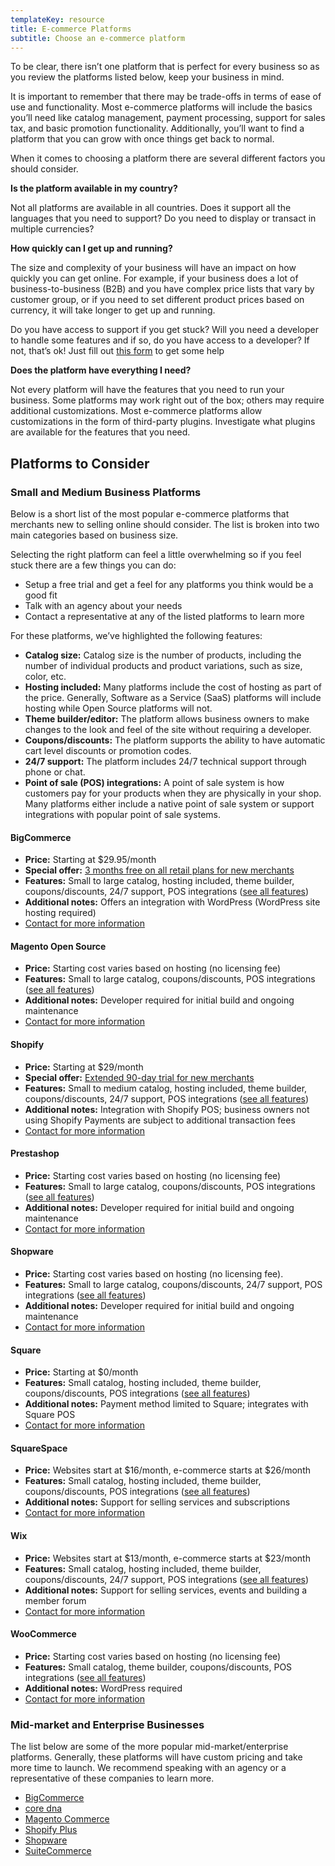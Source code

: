 ```yaml
---
templateKey: resource
title: E-commerce Platforms
subtitle: Choose an e-commerce platform
---
```

To be clear, there isn’t one platform that is perfect for every business so as you review the platforms listed below, keep your business in mind. 

It is important to remember that there may be trade-offs in terms of ease of use and functionality. Most e-commerce platforms will include the basics you’ll need like catalog management, payment processing, support for sales tax, and basic promotion functionality. Additionally, you’ll want to find a platform that you can grow with once things get back to normal. 

When it comes to choosing a platform there are several different factors you should consider.

**Is the platform available in my country?**

Not all platforms are available in all countries. Does it support all the languages that you need to support? Do you need to display or transact in multiple currencies?

**How quickly can I get up and running?**

The size and complexity of your business will have an impact on how quickly you can get online. For example, if your business does a lot of business-to-business (B2B) and you have complex price lists that vary by customer group, or if you need to set different product prices based on currency, it will take longer to get up and running.

Do you have access to support if you get stuck? Will you need a developer to handle some features and if so, do you have access to a developer? If not, that’s ok! Just fill out [this form](/merchants) to get some help

**Does the platform have everything I need?**

Not every platform will have the features that you need to run your business. Some platforms may work right out of the box; others may require additional customizations. Most e-commerce platforms allow customizations in the form of third-party plugins. Investigate what plugins are available for the features that you need.

## Platforms to Consider

### Small and Medium Business Platforms

Below is a short list of the most popular e-commerce platforms that merchants new to selling online should consider. The list is broken into two main categories based on business size.

Selecting the right platform can feel a little overwhelming so if you feel stuck there are a few things you can do:

* Setup a free trial and get a feel for any platforms you think would be a good fit
* Talk with an agency about your needs
* Contact a representative at any of the listed platforms to learn more

For these platforms, we’ve highlighted the following features:

* **Catalog size:** Catalog size is the number of products, including the number of individual products and product variations, such as size, color, etc.
* **Hosting included:** Many platforms include the cost of hosting as part of the price. Generally, Software as a Service (SaaS) platforms will include hosting while Open Source platforms will not.
* **Theme builder/editor:** The platform allows business owners to make changes to the look and feel of the site without requiring a developer.
* **Coupons/discounts:** The platform supports the ability to have automatic cart level discounts or promotion codes.
* **24/7 support:** The platform includes 24/7 technical support through phone or chat.
* **Point of sale (POS) integrations:** A point of sale system is how customers pay for your products when they are physically in your shop. Many platforms either include a native point of sale system or support integrations with popular point of sale systems.

#### BigCommerce

* **Price:** Starting at $29.95/month
* **Special offer:** [3 months free on all retail plans for new merchants](https://www.bigcommerce.com/covid19/)
* **Features:** Small to large catalog, hosting included, theme builder, coupons/discounts, 24/7 support, POS integrations ([see all features](https://www.bigcommerce.com/product/))
* **Additional notes:** Offers an integration with WordPress (WordPress site hosting required)
* [Contact for more information](https://www.bigcommerce.com/essentials/request-a-demo/)

#### Magento Open Source

* **Price:** Starting cost varies based on hosting (no licensing fee)
* **Features:** Small to large catalog, coupons/discounts, POS integrations ([see all features](https://magento.com/compare-open-source-and-magento-commerce))
* **Additional notes:** Developer required for initial build and ongoing maintenance
* [Contact for more information](https://magento.com/compare-open-source-and-magento-commerce)

#### Shopify

* **Price:** Starting at $29/month
* **Special offer:** [Extended 90-day trial for new merchants](https://www.shopify.com/covid19)
* **Features:** Small to medium catalog, hosting included, theme builder, coupons/discounts, 24/7 support, POS integrations ([see all features](https://www.shopify.com/pricing))
* **Additional notes:** Integration with Shopify POS; business owners not using Shopify Payments are subject to additional transaction fees
* [Contact for more information](https://www.shopify.com/contact)

#### Prestashop

* **Price:** Starting cost varies based on hosting (no licensing fee)
* **Features:** Small to large catalog, coupons/discounts, POS integrations ([see all features](https://www.prestashop.com/en/features))
* **Additional notes:** Developer required for initial build and ongoing maintenance
* [Contact for more information](https://www.prestashop.com/en/contact)

#### Shopware

* **Price:** Starting cost varies based on hosting (no licensing fee).
* **Features:** Small to large catalog, coupons/discounts, 24/7 support, POS integrations ([see all features](https://www.shopware.com/en/products/shopware-6/))
* **Additional notes:** Developer required for initial build and ongoing maintenance
* [Contact for more information](https://www.shopware.com/en/contact/)

#### Square

* **Price:** Starting at $0/month
* **Features:** Small catalog, hosting included, theme builder, coupons/discounts, POS integrations ([see all features](https://squareup.com/us/en/online-store))
* **Additional notes:** Payment method limited to Square; integrates with Square POS
* [Contact for more information](https://squareup.com/us/en/sales)

#### SquareSpace

* **Price:** Websites start at $16/month, e-commerce starts at $26/month
* **Features:** Small catalog, hosting included, theme builder, coupons/discounts, POS integrations ([see all features](https://www.squarespace.com/ecommerce-website))
* **Additional notes:** Support for selling services and subscriptions
* [Contact for more information](https://www.squarespace.com/contact)

#### Wix

* **Price:** Websites start at $13/month, e-commerce starts at $23/month
* **Features:** Small catalog, hosting included, theme builder, coupons/discounts, 24/7 support, POS integrations ([see all features](https://www.wix.com/ecommerce/website))
* **Additional notes:** Support for selling services, events and building a member forum
* [Contact for more information](https://www.wix.com/about/contact-us)

#### WooCommerce

* **Price:** Starting cost varies based on hosting (no licensing fee)
* **Features:** Small catalog, theme builder, coupons/discounts, POS integrations ([see all features](https://woocommerce.com/features/))
* **Additional notes:** WordPress required
* [Contact for more information](https://woocommerce.com/contact-us/)

### Mid-market and Enterprise Businesses

The list below are some of the more popular mid-market/enterprise platforms. Generally, these platforms will have custom pricing and take more time to launch. We recommend speaking with an agency or a representative of these companies to learn more.

* [BigCommerce](https://www.bigcommerce.com/)
* [core dna](https://www.coredna.com/)
* [Magento Commerce](https://magento.com/)
* [Shopify Plus](https://www.shopify.com/plus)
* [Shopware](https://www.shop-ware.com/)
* [SuiteCommerce](https://www.netsuite.com/portal/products/ecommerce/products/ecommerce.shtml)